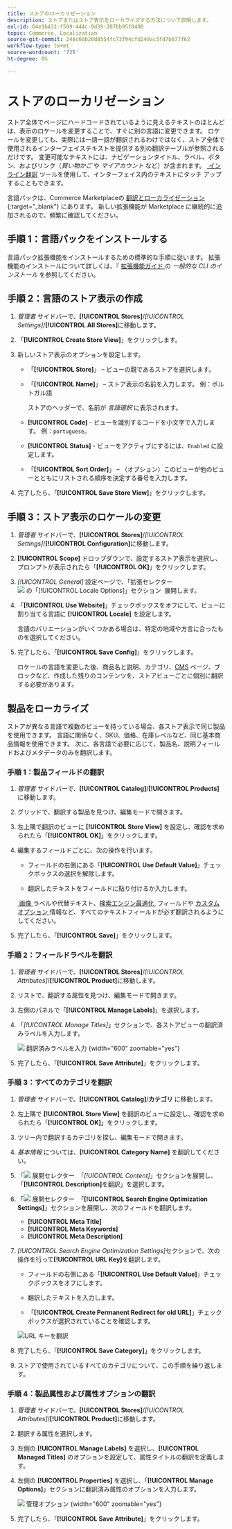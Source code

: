 ```yaml
---
title: ストアのローカリゼーション
description: ストアまたはストア表示をローカライズする方法について説明します。
exl-id: 64e1b431-f599-444c-9d39-207bb95f0400
topic: Commerce, Localization
source-git-commit: 248c60b20d8554fc73f94cfd249ac3fd7b677f62
workflow-type: tm+mt
source-wordcount: '725'
ht-degree: 0%

---
```


# ストアのローカリゼーション

ストア全体でページにハードコードされているように見えるテキストのほとんどは、表示のロケールを変更することで、すぐに別の言語に変更できます。 ロケールを変更しても、実際には一語一語が翻訳されるわけではなく、ストア全体で使用されるインターフェイステキストを提供する別の翻訳テーブルが参照されるだけです。 変更可能なテキストには、ナビゲーションタイトル、ラベル、ボタン、およびリンク（_買い物かご_ や _マイアカウント_ など）が含まれます。 [&#x200B; インライン翻訳 &#x200B;](../configuration-reference/advanced/developer.md) ツールを使用して、インターフェイス内のテキストにタッチ アップすることもできます。

言語パックは、Commerce Marketplaceの [ 翻訳とローカライゼーション ][1]{:target="_blank"} にあります。 新しい拡張機能が Marketplace に継続的に追加されるので、頻繁に確認してください。

## 手順 1：言語パックをインストールする

言語パック拡張機能をインストールするための標準的な手順に従います。 拡張機能のインストールについて詳しくは、『 [ 拡張機能ガイド ][2] の _一般的な CLI のインストール_ を参照してください。

## 手順 2：言語のストア表示の作成

1. _管理者_ サイドバーで、**[!UICONTROL Stores]**/_[!UICONTROL Settings]_/**[!UICONTROL All Stores]**&#x200B;に移動します。

1. 「**[!UICONTROL Create Store View]**」をクリックします。

1. 新しいストア表示のオプションを設定します。

   - 「**[!UICONTROL Store]**」 – ビューの親であるストアを選択します。

   - 「**[!UICONTROL Name]**」 – ストア表示の名前を入力します。 例：ポルトガル語

     ストアのヘッダーで、名前が _言語選択_ に表示されます。

   - **[!UICONTROL Code]** - ビューを識別するコードを小文字で入力します。 例：`portuguese`。

   - **[!UICONTROL Status]** - ビューをアクティブにするには、`Enabled` に設定します。

   - 「**[!UICONTROL Sort Order]**」 – （オプション）このビューが他のビューとともにリストされる順序を決定する番号を入力します。

1. 完了したら、「**[!UICONTROL Save Store View]**」をクリックします。

## 手順 3：ストア表示のロケールの変更

1. _管理者_ サイドバーで、**[!UICONTROL Stores]**/_[!UICONTROL Settings]_/**[!UICONTROL Configuration]**&#x200B;に移動します。

1. **[!UICONTROL Scope]** ドロップダウンで、設定するストア表示を選択し、プロンプトが表示されたら「**[!UICONTROL OK]**」をクリックします。

1. *[!UICONTROL General]* 設定ページで、「拡張セレクター ![&#x200B; の「**[!UICONTROL Locale Options]**」セクション &#x200B;](../assets/icon-display-expand.png) 展開します。

1. 「**[!UICONTROL Use Website]**」チェックボックスをオフにして、ビューに割り当てる言語に **[!UICONTROL Locale]** を設定します。

   言語のバリエーションがいくつかある場合は、特定の地域や方言に合ったものを選択してください。

1. 完了したら、「**[!UICONTROL Save Config]**」をクリックします。

   ロケールの言語を変更した後、商品名と説明、カテゴリ、[CMS](../content-design/page-translate.md) ページ、ブロックなど、作成した残りのコンテンツを、ストアビューごとに個別に翻訳する必要があります。

## 製品をローカライズ

ストアが異なる言語で複数のビューを持っている場合、各ストア表示で同じ製品を使用できます。 言語に関係なく、SKU、価格、在庫レベルなど、同じ基本商品情報を使用できます。 次に、各言語で必要に応じて、製品名、説明フィールドおよびメタデータのみを翻訳します。

### 手順 1：製品フィールドの翻訳

1. _管理者_ サイドバーで、**[!UICONTROL Catalog]**/**[!UICONTROL Products]** に移動します。

1. グリッドで、翻訳する製品を見つけ、編集モードで開きます。

1. 左上隅で翻訳のビューに **[!UICONTROL Store View]** を設定し、確認を求められたら「**[!UICONTROL OK]**」をクリックします。

1. 編集するフィールドごとに、次の操作を行います。

   - フィールドの右側にある「**[!UICONTROL Use Default Value]**」チェックボックスの選択を解除します。

   - 翻訳したテキストをフィールドに貼り付けるか入力します。

   [&#x200B; 画像 &#x200B;](../catalog/catalog-images-video.md) ラベルや代替テキスト、[&#x200B; 検索エンジン最適化 &#x200B;](../catalog/product-search-engine-optimization.md) フィールドや [&#x200B; カスタムオプション &#x200B;](../catalog/settings-advanced-custom-options.md) 情報など、すべてのテキストフィールドが必ず翻訳されるようにしてください。

1. 完了したら、「**[!UICONTROL Save]**」をクリックします。

### 手順 2：フィールドラベルを翻訳

1. _管理者_ サイドバーで、**[!UICONTROL Stores]**/_[!UICONTROL Attributes]_/**[!UICONTROL Product]**&#x200B;に移動します。

1. リストで、翻訳する属性を見つけ、編集モードで開きます。

1. 左側のパネルで「**[!UICONTROL Manage Labels]**」を選択します。

1. 「_[!UICONTROL Manage Titles]_」セクションで、各ストアビューの翻訳済みラベルを入力します。

   ![&#x200B; 翻訳済みラベルを入力 &#x200B;](./assets/product-attribute-labels-translate.png){width="600" zoomable="yes"}

1. 完了したら、「**[!UICONTROL Save Attribute]**」をクリックします。

### 手順 3：すべてのカテゴリを翻訳

1. _管理者_ サイドバーで、**[!UICONTROL Catalog]**/**カテゴリ** に移動します。

1. 左上隅で **[!UICONTROL Store View]** を翻訳のビューに設定し、確認を求められたら「**[!UICONTROL OK]**」をクリックします。

1. ツリー内で翻訳するカテゴリを探し、編集モードで開きます。

1. _基本情報_ については、**[!UICONTROL Category Name]** を翻訳してください。

1. 「![&#x200B; 展開セレクター &#x200B;](../assets/icon-display-expand.png) 「_[!UICONTROL Content]_」セクションを展開し、「**[!UICONTROL Description]**&#x200B;を翻訳」を選択します。

1. 「![&#x200B; 展開セレクター &#x200B;](../assets/icon-display-expand.png) 「**[!UICONTROL Search Engine Optimization Settings]**」セクションを展開し、次のフィールドを翻訳します。

   - **[!UICONTROL Meta Title]**
   - **[!UICONTROL Meta Keywords]**
   - **[!UICONTROL Meta Description]**

1. _[!UICONTROL Search Engine Optimization Settings]_&#x200B;セクションで、次の操作を行って&#x200B;**[!UICONTROL URL Key]**&#x200B;を翻訳します。

   - フィールドの右側にある「**[!UICONTROL Use Default Value]**」チェックボックスをオフにします。

   - 翻訳したテキストを入力します。

   - 「**[!UICONTROL Create Permanent Redirect for old URL]**」チェックボックスが選択されていることを確認します。

   ![URL キーを翻訳 &#x200B;](./assets/category-translate-url-key.png)

1. 完了したら、「**[!UICONTROL Save Category]**」をクリックします。

1. ストアで使用されているすべてのカテゴリについて、この手順を繰り返します。

### 手順 4：製品属性および属性オプションの翻訳

1. _管理者_ サイドバーで、**[!UICONTROL Stores]**/_[!UICONTROL Attributes]_/**[!UICONTROL Product]**&#x200B;に移動します。

1. 翻訳する属性を選択します。

1. 左側の **[!UICONTROL Manage Labels]** を選択し、**[!UICONTROL Managed Titles]** のオプションを設定して、属性タイトルの翻訳を定義します。

1. 左側の **[!UICONTROL Properties]** を選択し、「**[!UICONTROL Manage Options]**」セクションに翻訳済み属性のオプションを入力します。

   ![&#x200B; 管理オプション &#x200B;](./assets/manage-option-tab.png){width="600" zoomable="yes"}

1. 完了したら、「**[!UICONTROL Save Attribute]**」をクリックします。


[1]: https://marketplace.magento.com/extensions/content-customizations/translations-localization.html
[2]: https://experienceleague.adobe.com/docs/commerce-operations/installation-guide/tutorials/extensions.html?lang=ja
